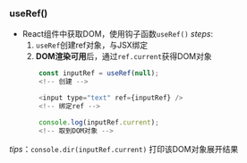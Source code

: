 ### useRef()
- React组件中获取DOM，使用钩子函数`useRef()`
*steps*: 
    1. `useRef`创建ref对象，与JSX绑定
    2. **DOM渲染可用**后，通过`ref.current`获得DOM对象
    ```javascript
        const inputRef = useRef(null);
        <!-- 创建 -->

        <input type="text" ref={inputRef} />
        <!-- 绑定ref -->

        console.log(inputRef.current);
        <!-- 取到DOM对象 -->
    ```

*tips*：`console.dir(inputRef.current)` 打印该DOM对象展开结果